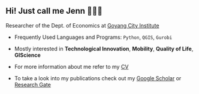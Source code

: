 ## Hi! Just call me Jenn 🙋🏻‍♀️

Researcher of the Dept. of Economics at [Goyang City Institute](https://www.goyang.re.kr/eng/introduce/01.php)

- Frequently Used Languages and Programs: `Python`, `QGIS`, `Gurobi`
- Mostly interested in **Technological Innovation**, **Mobility**, **Quality of Life**, **GIScience**

- For more information about me refer to my [CV](https://github.com/gisyun/gisyun/blob/main/hyorimyun_0826.pdf)
- To take a look into my publications check out my [Google Scholar](https://scholar.google.com/citations?user=pxed0PUAAAAJ&hl=en&oi=ao) or [Research Gate](https://www.researchgate.net/profile/Hyorim-Yun-2)
